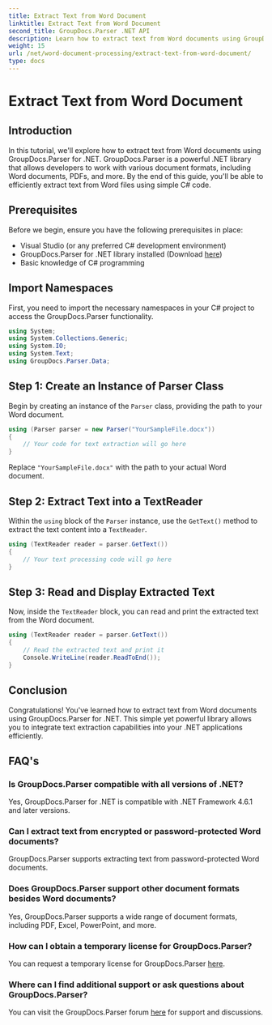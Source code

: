```yaml
---
title: Extract Text from Word Document
linktitle: Extract Text from Word Document
second_title: GroupDocs.Parser .NET API
description: Learn how to extract text from Word documents using GroupDocs.Parser for .NET. Step-by-step guide with code examples.
weight: 15
url: /net/word-document-processing/extract-text-from-word-document/
type: docs
---
```

# Extract Text from Word Document

## Introduction
In this tutorial, we'll explore how to extract text from Word documents using GroupDocs.Parser for .NET. GroupDocs.Parser is a powerful .NET library that allows developers to work with various document formats, including Word documents, PDFs, and more. By the end of this guide, you'll be able to efficiently extract text from Word files using simple C# code.
## Prerequisites
Before we begin, ensure you have the following prerequisites in place:
- Visual Studio (or any preferred C# development environment)
- GroupDocs.Parser for .NET library installed (Download [here](https://releases.groupdocs.com/parser/net/))
- Basic knowledge of C# programming

## Import Namespaces
First, you need to import the necessary namespaces in your C# project to access the GroupDocs.Parser functionality.
```csharp
using System;
using System.Collections.Generic;
using System.IO;
using System.Text;
using GroupDocs.Parser.Data;
```
## Step 1: Create an Instance of Parser Class
Begin by creating an instance of the `Parser` class, providing the path to your Word document.
```csharp
using (Parser parser = new Parser("YourSampleFile.docx"))
{
    // Your code for text extraction will go here
}
```
Replace `"YourSampleFile.docx"` with the path to your actual Word document.
## Step 2: Extract Text into a TextReader
Within the `using` block of the `Parser` instance, use the `GetText()` method to extract the text content into a `TextReader`.
```csharp
using (TextReader reader = parser.GetText())
{
    // Your text processing code will go here
}
```
## Step 3: Read and Display Extracted Text
Now, inside the `TextReader` block, you can read and print the extracted text from the Word document.
```csharp
using (TextReader reader = parser.GetText())
{
    // Read the extracted text and print it
    Console.WriteLine(reader.ReadToEnd());
}
```

## Conclusion
Congratulations! You've learned how to extract text from Word documents using GroupDocs.Parser for .NET. This simple yet powerful library allows you to integrate text extraction capabilities into your .NET applications efficiently.

## FAQ's
### Is GroupDocs.Parser compatible with all versions of .NET?
Yes, GroupDocs.Parser for .NET is compatible with .NET Framework 4.6.1 and later versions.
### Can I extract text from encrypted or password-protected Word documents?
GroupDocs.Parser supports extracting text from password-protected Word documents.
### Does GroupDocs.Parser support other document formats besides Word documents?
Yes, GroupDocs.Parser supports a wide range of document formats, including PDF, Excel, PowerPoint, and more.
### How can I obtain a temporary license for GroupDocs.Parser?
You can request a temporary license for GroupDocs.Parser [here](https://purchase.groupdocs.com/temporary-license/).
### Where can I find additional support or ask questions about GroupDocs.Parser?
You can visit the GroupDocs.Parser forum [here](https://forum.groupdocs.com/c/parser/17) for support and discussions.
